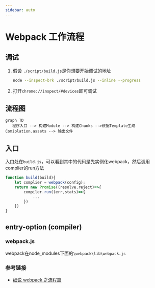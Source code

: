 ```yaml
---
sidebar: auto
---
```

# Webpack 工作流程

## 调试
1. 假设 `./script/build.js`是你想要开始调试的地址
   ``` bash
   node --inspect-brk ./script/build.js --inline --progress
   ```
2. 打开`chrome://inspect/#devices`即可调试

## 流程图
```mermaid
graph TD
   程序入口 --> 构建Module --> 构建Chunks -->根据Template生成Comiplation.assets --> 输出文件
```
## 入口
入口处在`build.js`，可以看到其中的代码是先实例化webpack，然后调用complier的run方法
```javascript
function build(build){
    let complier = webpack(config);
    return new Promise((resolve,reject)=>{
        compiler.run((err,stats)=>{
            ...
        })
    })
}
```
## entry-option (compiler)
### webpack.js
webpack在node_modules下面的`\webpack\lib\webpack.js`


### 参考链接

- [细说 webpack 之流程篇](https://developer.aliyun.com/article/61047)